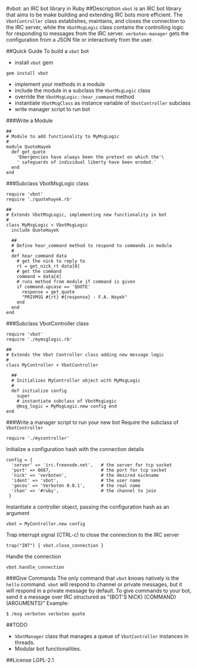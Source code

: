#vbot: an IRC bot library in Ruby
##Description
`vbot` is an IRC bot library that aims to be make building and extending IRC bots more efficient.
The `VbotController` class establishes, maintains, and closes the connection to the IRC server, while the `VbotMsgLogic` class contains the controlling logic for responding to messages from the IRC server. `verboten-manager` gets the configuration from a JSON file or interactively from the user.

##Quick Guide
To build a `vbot` bot
* install `vbot` gem
```
gem install vbot
```
* implement your methods in a module
* include the module in a subclass the `VbotMsgLogic` class
* override the `VbotMsgLogic::hear_command` method
* instantiate `VbotMsgClass` as instance variable of `VbotController` subclass
* write manager script to run bot

###Write a Module

```
##
# Module to add functionality to MyMsgLogic
#
module QuoteHayek
  def get_quote
    'Emergencies have always been the pretext on which the'\
    ' safeguards of individual liberty have been eroded.'
  end
end
```


###Subclass VbotMsgLogic class

```
require 'vbot'
require './quotehayek.rb'

##
# Extends VbotMsgLogic, implementing new functionality in bot
#
class MyMsgLogic < VbotMsgLogic
  include QuoteHayek

  ##
  # Define hear_command method to respond to commands in module
  #
  def hear_command data
    # get the nick to reply to
    rt = get_nick_rt data[0]
    # get the command
    command = data[4]
    # runs method from module if command is given
    if command.upcase == 'QUOTE'
      response = get_quote
      "PRIVMSG #{rt} #{response} - F.A. Hayek"
    end
  end
end
```

###Subclass VbotController class

```
require 'vbot'
require './mymsglogic.rb'

##
# Extends the Vbot Controller class adding new message logic
#
class MyController < VbotController

  ##
  # Initializes MyController object with MyMsgLogic
  #
  def initialize config
    super
    # instantiate subclass of VbotMsgLogic
    @msg_logic = MyMsgLogic.new config end
end
```

###Write a manager script to run your new bot
Require the subclass of `VbotController`
```
require './mycontroller'
```
Initialize a configuration hash with the connection details
```
config = {
  'server' => 'irc.freenode.net',   # the server for tcp socket
  'port' => 6667,                   # the port for tcp socket
  'nick' => 'verboten',             # the desired nickname
  'ident' => 'vbot',                # the user name
  'gecos' => 'Verboten 0.0.1',      # the real name
  'chan' => '#ruby',                # the channel to join
 }
```
Instantiate a controller object, passing the configuration hash as an argument
```
vbot = MyController.new config
```
Trap interrupt signal (CTRL-c) to close the connection to the IRC server
```
trap("INT") { vbot.close_connection }
```
Handle the connection
```
vbot.handle_connection
```

###Give Commands
The only command that `vbot` knows natively is the `hello` command.
`vbot` will respond to channel or private messages, but it will respond in a private message by default.
To give commands to your bot, send it a message over IRC structured as
"(BOT'S NICK) (COMMAND) (ARGUMENTS)"
Example:
```
$ /msg verboten verboten quote
```

##TODO
* `VbotManager` class that manages a queue of `VbotController` instances in threads.
* Modular bot functionalities.

##License
LGPL-2.1
